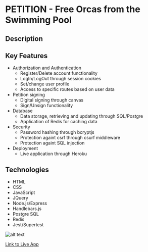 # PETITION - Free Orcas from the Swimming Pool

## Description

## Key Features

-   Authorization and Authentication
    -   Register/Delete account functionality
    -   LogIn/LogOut through session cookies
    -   Set/change user profile
    -   Access to specific routes based on user data
-   Petition signing
    -   Digital signing through canvas
    -   Sign/Unsign functionality
-   Database
    -   Data storage, retrieving and updating through SQL/Postgre
    -   Application of Redis for caching data
-   Security
    -   Password hashing through bcryptjs
    -   Protection againt csrf through csurf middleware
    -   Protection againt SQL injection
-   Deployment
    -   Live application through Heroku

## Technologies

-   HTML
-   CSS
-   JavaScript
-   JQuery
-   Node.js/Express
-   Handlebars.js
-   Postgre SQL
-   Redis
-   Jest/Supertest

![alt text](public/#1.gif '#1')

[Link to Live App](https://free-willy.herokuapp.com/)

